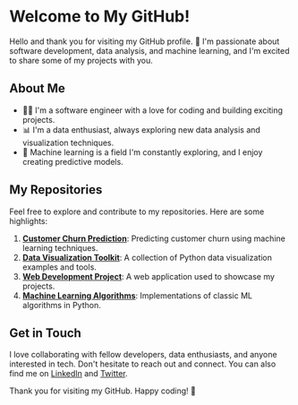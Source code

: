 # Welcome to My GitHub!

Hello and thank you for visiting my GitHub profile. 👋 I'm passionate about software development, data analysis, and machine learning, and I'm excited to share some of my projects with you. 

## About Me
- 👨‍💻 I'm a software engineer with a love for coding and building exciting projects.
- 📊 I'm a data enthusiast, always exploring new data analysis and visualization techniques.
- 🤖 Machine learning is a field I'm constantly exploring, and I enjoy creating predictive models.

## My Repositories

Feel free to explore and contribute to my repositories. Here are some highlights:

1. [**Customer Churn Prediction**](https://github.com/Vonjen-Vondul/ML_Churn): Predicting customer churn using machine learning techniques.
2. [**Data Visualization Toolkit**](https://github.com/Vonjen-Vondul/Movie_correlation_project): A collection of Python data visualization examples and tools.
3. [**Web Development Project**](https://github.com/Vonjen-Vondul/VondulVonjen.github.io): A web application used to showcase my projects.
4. [**Machine Learning Algorithms**](https://github.com/Vonjen-Vondul/Music_Recommendation_app): Implementations of classic ML algorithms in Python.

## Get in Touch
I love collaborating with fellow developers, data enthusiasts, and anyone interested in tech. Don't hesitate to reach out and connect. You can also find me on [LinkedIn](#) and [Twitter](#).

Thank you for visiting my GitHub. Happy coding! 🚀
